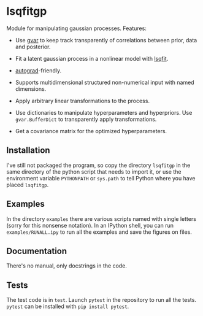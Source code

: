 # lsqfitgp

Module for manipulating gaussian processes. Features:

  * Use [gvar](https://github.com/gplepage/gvar) to keep track transparently of
    correlations between prior, data and posterior.

  * Fit a latent gaussian process in a nonlinear model with
    [lsqfit](https://github.com/gplepage/lsqfit).
    
  * [autograd](https://github.com/HIPS/autograd)-friendly.
  
  * Supports multidimensional structured non-numerical input with named
    dimensions.
    
  * Apply arbitrary linear transformations to the process.
  
  * Use dictionaries to manipulate hyperparameters and hyperpriors. Use
    `gvar.BufferDict` to transparently apply transformations.
    
  * Get a covariance matrix for the optimized hyperparameters.
  
## Installation

I've still not packaged the program, so copy the directory `lsqfitgp` in the
same directory of the python script that needs to import it, or use the
environment variable `PYTHONPATH` or `sys.path` to tell Python where you have
placed `lsqfitgp`.

## Examples

In the directory `examples` there are various scripts named with single letters
(sorry for this nonsense notation). In an IPython shell, you can run
`examples/RUNALL.ipy` to run all the examples and save the figures on files.

## Documentation

There's no manual, only docstrings in the code.

## Tests

The test code is in `test`. Launch `pytest` in the repository to run all the
tests. `pytest` can be installed with `pip install pytest`.
